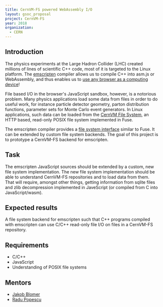 ```yaml
---
title: CernVM-FS powered WebAssembly I/O
layout: gsoc_proposal
project: CernVM-FS
year: 2018
organization:
  - CERN
---
```


## Introduction

The physics experiments at the Large Hadron Collider (LHC) created millions of
lines of scientific C++ code, most of it is targeted to the Linux
platform.  The [emscripten](http://kripken.github.io/emscripten-site/index.html)
compiler allows us to compile C++ into asm.js or WebAssembly, and thus enables
us to [use any browser as a computing device](http://jblomer.web.cern.ch/jblomer/emscripten/main01.html)!

File based I/O in the browser's JavaScript sandbox, however, is a notorious problem. Many
physics applications load some data from files in order to do useful work,
for instance particle detector geometry, parton distribution functions,
parameter sets for Monte Carlo event generators. In Linux applications, such
data can be loaded from the [CernVM File System](https://github.com/cvmfs/cvmfs),
an HTTP based, read-only POSIX file system implemented in Fuse.

The emscripten compiler provides a [file system interface](http://kripken.github.io/emscripten-site/docs/api_reference/Filesystem-API.html#filesystem-api)
similar to Fuse.  It can be extended by custom file system backends.  The goal
of this project is to prototype a CernVM-FS backend for emscripten.


## Task

The emscripten JavaScript sources should be extended by a custom, new file system implementation.
The new file system implementation should be able to understand CernVM-FS repositories
and to load data from them. That will require, amongst other things, getting information
from sqlite files and zlib decompression implemented in JaveScript (or compiled from C into JavaScript/wasm).


## Expected results

A file system backend for emscripten such that C++ programs compiled with
emscripten can use C/C++ read-only file I/O on files in a CernVM-FS repository.


## Requirements

- C/C++
- JavaScript
- Understanding of POSIX file systems

## Mentors

 * [Jakob Blomer](mailto:jblomer@cern.ch)
 * [Radu Popescu](mailto:radu.popescu@cern.ch)
